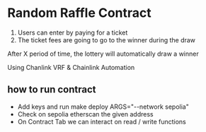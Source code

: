 # Random Raffle Contract

1. Users can enter by paying for a ticket
2. The ticket fees are going to go to the winner during the draw

After X period of time, the lottery will automatically draw a winner

Using Chanlink VRF & Chainlink Automation

## how to run contract

- Add keys and run make deploy ARGS="--network sepolia"
- Check on sepolia etherscan the given address
- On Contract Tab we can interact on read / write functions